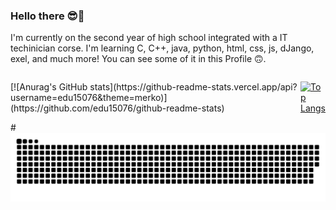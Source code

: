 ### Hello there 😎🦆

I'm currently on the second year of high school integrated with a IT techinician corse. I'm learning C, C++, java, python, html, css, js, dJango, exel, and much more! You can see some of it in this Profile 🙃.

<div style="display: flex; justify-content: evenly; align-items: center;">
  [![Anurag's GitHub stats](https://github-readme-stats.vercel.app/api?username=edu15076&theme=merko)](https://github.com/edu15076/github-readme-stats)

  [![Top Langs](https://github-readme-stats.vercel.app/api/top-langs/?username=edu15076&theme=merko)](https://github.com/edu15076/github-readme-stats)
</div>
#
<picture>
  <source media="(prefers-color-scheme: dark)" srcset="https://raw.githubusercontent.com/edu15076/edu15076/output/github-contribution-grid-snake-dark.svg">
  <source media="(prefers-color-scheme: light)" srcset="https://raw.githubusercontent.com/edu15076/edu15076/output/github-contribution-grid-snake.svg">
  <img alt="github contribution grid snake animation" src="https://raw.githubusercontent.com/edu15076/edu15076/output/github-contribution-grid-snake.svg">
</picture>
